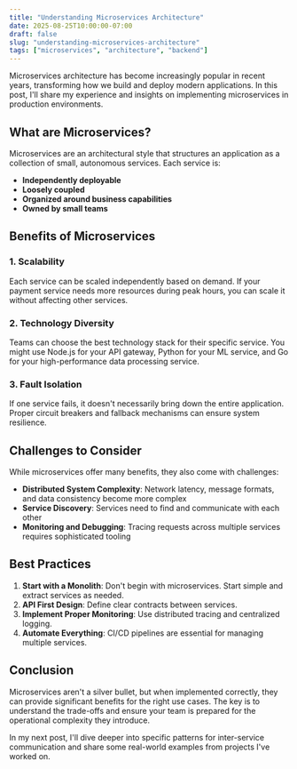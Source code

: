 ```yaml
---
title: "Understanding Microservices Architecture"
date: 2025-08-25T10:00:00-07:00
draft: false
slug: "understanding-microservices-architecture"
tags: ["microservices", "architecture", "backend"]
---
```


Microservices architecture has become increasingly popular in recent years, transforming how we build and deploy modern applications. In this post, I'll share my experience and insights on implementing microservices in production environments.

## What are Microservices?

Microservices are an architectural style that structures an application as a collection of small, autonomous services. Each service is:

- **Independently deployable**
- **Loosely coupled**
- **Organized around business capabilities**
- **Owned by small teams**

## Benefits of Microservices

### 1. Scalability
Each service can be scaled independently based on demand. If your payment service needs more resources during peak hours, you can scale it without affecting other services.

### 2. Technology Diversity
Teams can choose the best technology stack for their specific service. You might use Node.js for your API gateway, Python for your ML service, and Go for your high-performance data processing service.

### 3. Fault Isolation
If one service fails, it doesn't necessarily bring down the entire application. Proper circuit breakers and fallback mechanisms can ensure system resilience.

## Challenges to Consider

While microservices offer many benefits, they also come with challenges:

- **Distributed System Complexity**: Network latency, message formats, and data consistency become more complex
- **Service Discovery**: Services need to find and communicate with each other
- **Monitoring and Debugging**: Tracing requests across multiple services requires sophisticated tooling

## Best Practices

1. **Start with a Monolith**: Don't begin with microservices. Start simple and extract services as needed.
2. **API First Design**: Define clear contracts between services.
3. **Implement Proper Monitoring**: Use distributed tracing and centralized logging.
4. **Automate Everything**: CI/CD pipelines are essential for managing multiple services.

## Conclusion

Microservices aren't a silver bullet, but when implemented correctly, they can provide significant benefits for the right use cases. The key is to understand the trade-offs and ensure your team is prepared for the operational complexity they introduce.

In my next post, I'll dive deeper into specific patterns for inter-service communication and share some real-world examples from projects I've worked on.
